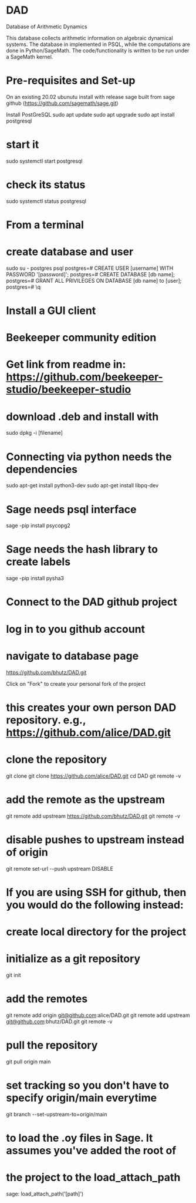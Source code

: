 # DAD
Database of Arithmetic Dynamics

This database collects arithmetic information on algebraic dynamical systems.
The database in implemented in PSQL, while the computations are done in Python/SageMath.
The code/functionality is written to be run under a SageMath kernel.


# Pre-requisites and Set-up
On an existing 20.02 ubunutu install with release sage built from sage github
(https://github.com/sagemath/sage.git)

Install PostGreSQL
sudo apt update
sudo apt upgrade
sudo apt install postgresql

# start it
sudo systemctl start postgresql

# check its status
sudo systemctl status postgresql

# From a terminal
# create database and user
sudo su - postgres
psql
postgres=# CREATE USER [username] WITH PASSWORD '[password]';
postgres=# CREATE DATABASE [db name];
postgres=# GRANT ALL PRIVILEGES ON DATABASE [db name] to [user];
postgres=# \q


# Install a GUI client
# Beekeeper community edition
# Get link from readme in: https://github.com/beekeeper-studio/beekeeper-studio
# download .deb and install with
sudo dpkg -i [filename]

# Connecting via python needs the dependencies
sudo apt-get install python3-dev
sudo apt-get install libpq-dev

# Sage needs psql interface
sage -pip install psycopg2

# Sage needs the hash library to create labels
sage -pip install pysha3

# Connect to the DAD github project
# log in to you github account
# navigate to database page
https://github.com/bhutz/DAD.git

Click on "Fork" to create your personal fork of the project
# this creates your own person DAD repository. e.g., https://github.com/alice/DAD.git

# clone the repository
git clone git clone https://github.com/alice/DAD.git
cd DAD
git remote -v

# add the remote as the upstream
git remote add upstream https://github.com/bhutz/DAD.git
git remote -v

# disable pushes to upstream instead of origin
git remote set-url --push upstream DISABLE

# If you are using SSH for github, then you would do the following instead:
# create local directory for the project
# initialize as a git repository
git init
# add the remotes
git remote add origin git@github.com:alice/DAD.git
git remote add upstream git@github.com:bhutz/DAD.git
git remote -v
# pull the repository
git pull origin main
# set tracking so you don't have to specify origin/main everytime
git branch --set-upstream-to=origin/main

# to load the .oy files in Sage. It assumes you've added the root of
# the project to the load_attach_path
sage: load_attach_path('[path]')